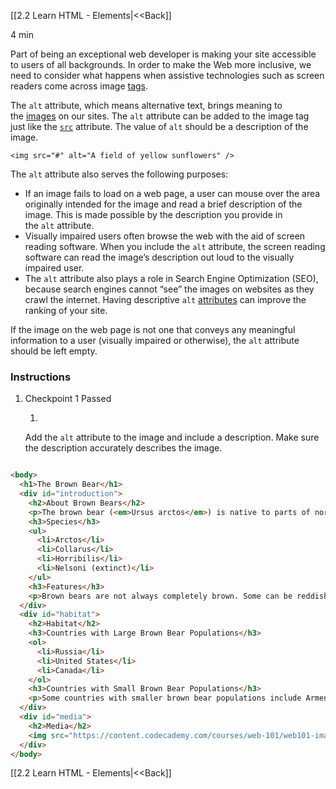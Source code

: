 [[2.2 Learn HTML - Elements|<<Back]]

4 min

Part of being an exceptional web developer is making your site accessible to users of all backgrounds. In order to make the Web more inclusive, we need to consider what happens when assistive technologies such as screen readers come across image [tags](https://www.codecademy.com/resources/docs/html/tags).

The `alt` attribute, which means alternative text, brings meaning to the [images](https://www.codecademy.com/resources/docs/html/images) on our sites. The `alt` attribute can be added to the image tag just like the [`src`](https://www.codecademy.com/resources/docs/html/attributes/src) attribute. The value of `alt` should be a description of the image.

```
<img src="#" alt="A field of yellow sunflowers" />
```

The `alt` attribute also serves the following purposes:

- If an image fails to load on a web page, a user can mouse over the area originally intended for the image and read a brief description of the image. This is made possible by the description you provide in the `alt` attribute.
- Visually impaired users often browse the web with the aid of screen reading software. When you include the `alt` attribute, the screen reading software can read the image’s description out loud to the visually impaired user.
- The `alt` attribute also plays a role in Search Engine Optimization (SEO), because search engines cannot “see” the images on websites as they crawl the internet. Having descriptive `alt` [attributes](https://www.codecademy.com/resources/docs/html/attributes) can improve the ranking of your site.

If the image on the web page is not one that conveys any meaningful information to a user (visually impaired or otherwise), the `alt` attribute should be left empty.

### Instructions

1. Checkpoint 1 Passed
    
    1.
    
    Add the `alt` attribute to the image and include a description. Make sure the description accurately describes the image.


```html

<body>
  <h1>The Brown Bear</h1>
  <div id="introduction">
    <h2>About Brown Bears</h2>
    <p>The brown bear (<em>Ursus arctos</em>) is native to parts of northern Eurasia and North America. Its conservation status is currently <strong>Least Concern</strong>.<br /><br /> There are many subspecies within the brown bear species, including the Atlas bear and the Himalayan brown bear.</p>
    <h3>Species</h3>
    <ul>
      <li>Arctos</li>
      <li>Collarus</li>
      <li>Horribilis</li>
      <li>Nelsoni (extinct)</li>
    </ul>
    <h3>Features</h3>
    <p>Brown bears are not always completely brown. Some can be reddish or yellowish. They have very large, curved claws and huge paws. Male brown bears are often 30% larger than female brown bears. They can range from 5 feet to 9 feet from head to toe.</p>
  </div>
  <div id="habitat">
    <h2>Habitat</h2>
    <h3>Countries with Large Brown Bear Populations</h3>
    <ol>
      <li>Russia</li>
      <li>United States</li>
      <li>Canada</li>
    </ol>
    <h3>Countries with Small Brown Bear Populations</h3>
    <p>Some countries with smaller brown bear populations include Armenia, Belarus, Bulgaria, China, Finland, France, Greece, India, Japan, Nepal, Poland, Romania, Slovenia, Turkmenistan, and Uzbekistan.</p>
  </div>
  <div id="media">
    <h2>Media</h2>
    <img src="https://content.codecademy.com/courses/web-101/web101-image_brownbear.jpg" alt="Brownbear"/>
  </div>
</body>


```

[[2.2 Learn HTML - Elements|<<Back]]
